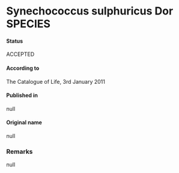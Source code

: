 # Synechococcus sulphuricus Dor SPECIES

#### Status
ACCEPTED

#### According to
The Catalogue of Life, 3rd January 2011

#### Published in
null

#### Original name
null

### Remarks
null